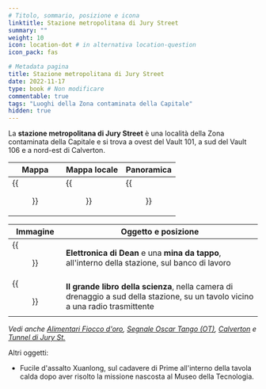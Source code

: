 ```yaml
---
# Titolo, sommario, posizione e icona
linktitle: Stazione metropolitana di Jury Street
summary: ""
weight: 10
icon: location-dot # in alternativa location-question
icon_pack: fas

# Metadata pagina
title: Stazione metropolitana di Jury Street
date: 2022-11-17
type: book # Non modificare
commentable: true
tags: "Luoghi della Zona contaminata della Capitale"
hidden: true
---
```


<div class="fo3">



La **stazione metropolitana di Jury Street** è una località della Zona contaminata della Capitale e si trova a ovest del Vault 101, a sud del Vault 106 e a nord-est di Calverton. 

| Mappa                                      | Mappa locale                                        | Panoramica                                        |
| ------------------------------------------ | --------------------------------------------------- | ------------------------------------------------- |
| {{<figure src="fo3/Jury_Street_MS_loc.webp">}} | {{<figure src="fo3/Jury_Street_Station_loc_map.webp">}} | {{<figure src="fo3/Jury_Street_Metro_Station.webp">}} |

| Immagine                                                   | Oggetto e posizione                                                                                                             |
| ---------------------------------------------------------- | ------------------------------------------------------------------------------------------------------------------------------- |
| {{<figure src="fo3/Dean's_Electronics_Jury_St_Station.webp">}} | **Elettronica di Dean** e una **mina da tappo**, all'interno della stazione, sul banco di lavoro                                |
| {{<figure src="fo3/BB_of_Science_drainage_chamber_SOT.webp">}} | **Il grande libro della scienza**, nella camera di drenaggio a sud della stazione, su un tavolo vicino a una radio trasmittente |

*Vedi anche [Alimentari Fiocco d'oro](../alimentari-fiocco-doro), [Segnale Oscar Tango (OT)](../camere-di-drenaggio), [Calverton](../calverton) e [Tunnel di Jury St.](../capitale#tunnel-di-jury-st)*



Altri oggetti:
- Fucile d'assalto Xuanlong, sul cadavere di Prime all'interno della tavola calda dopo aver risolto la missione nascosta al Museo della Tecnologia.


</div>